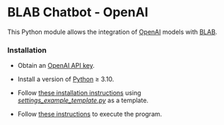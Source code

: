 # BLAB Chatbot - OpenAI

This Python module allows the integration of [OpenAI](../../../deepage) models with
[BLAB](../../../blab-controller).


### Installation

- Obtain an [OpenAI API key](https://openai.com/blog/openai-api).

- Install a version of
  [Python](https://www.python.org/downloads/release/python-3100/) ≥ 3.10.

- Follow [these installation instructions](../../../blab-chatbot-bot-client/blob/main/INSTALL.md)
  using [*settings_example_template.py*](settings_openai_template.py) as a template.

- Follow [these instructions](../../../blab-chatbot-bot-client/blob/main/RUN.md) to execute the
  program.
 